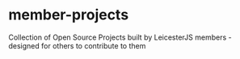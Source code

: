 # member-projects
Collection of Open Source Projects built by LeicesterJS members - designed for others to contribute to them
